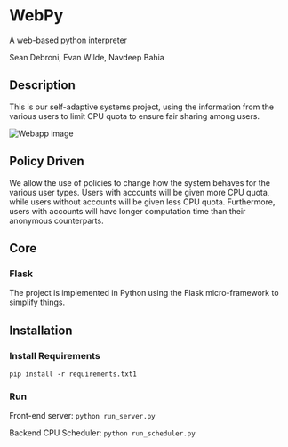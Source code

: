 # WebPy
A web-based python interpreter

Sean Debroni, Evan Wilde, Navdeep Bahia

## Description

This is our self-adaptive systems project, using the information from the
various users to limit CPU quota to ensure fair sharing among users.


![Webapp image](https://raw.githubusercontent.com/etcwilde/webpy/master/webpy.png)

## Policy Driven

We allow the use of policies to change how the system behaves for the various
user types. Users with accounts will be given more CPU quota, while users
without accounts will be given less CPU quota. Furthermore, users with accounts
will have longer computation time than their anonymous counterparts.

## Core

### Flask
The project is implemented in Python using the Flask micro-framework to
simplify things.

## Installation

### Install Requirements
`pip install -r requirements.txt1`

### Run

Front-end server:
`python run_server.py`

Backend CPU Scheduler:
`python run_scheduler.py`
